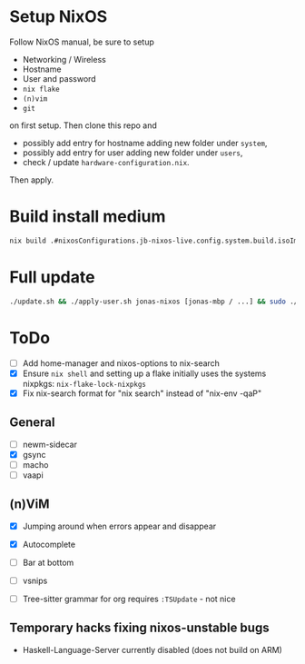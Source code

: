 # Setup NixOS

Follow NixOS manual, be sure to setup
- Networking / Wireless
- Hostname
- User and password
- `nix flake`
- `(n)vim`
- `git`

on first setup. Then clone this repo and
- possibly add entry for hostname adding new folder under `system`,
- possibly add entry for user adding new folder under `users`,
- check / update `hardware-configuration.nix`.

Then apply.

# Build install medium

```sh
nix build .#nixosConfigurations.jb-nixos-live.config.system.build.isoImage
```

# Full update

```sh
./update.sh && ./apply-user.sh jonas-nixos [jonas-mbp / ...] && sudo ./apply-system.sh
```

# ToDo

- [ ] Add home-manager and nixos-options to nix-search
- [X] Ensure `nix shell` and setting up a flake initially uses the systems nixpkgs: `nix-flake-lock-nixpkgs`
- [X] Fix nix-search format for "nix search" instead of "nix-env -qaP"

## General

- [ ] newm-sidecar
- [X] gsync
- [ ] macho
- [ ] vaapi

## (n)ViM

- [x] Jumping around when errors appear and disappear
- [x] Autocomplete
- [ ] Bar at bottom
- [ ] vsnips
- [ ] Tree-sitter grammar for org requires `:TSUpdate` - not nice


## Temporary hacks fixing nixos-unstable bugs

- Haskell-Language-Server currently disabled (does not build on ARM)
